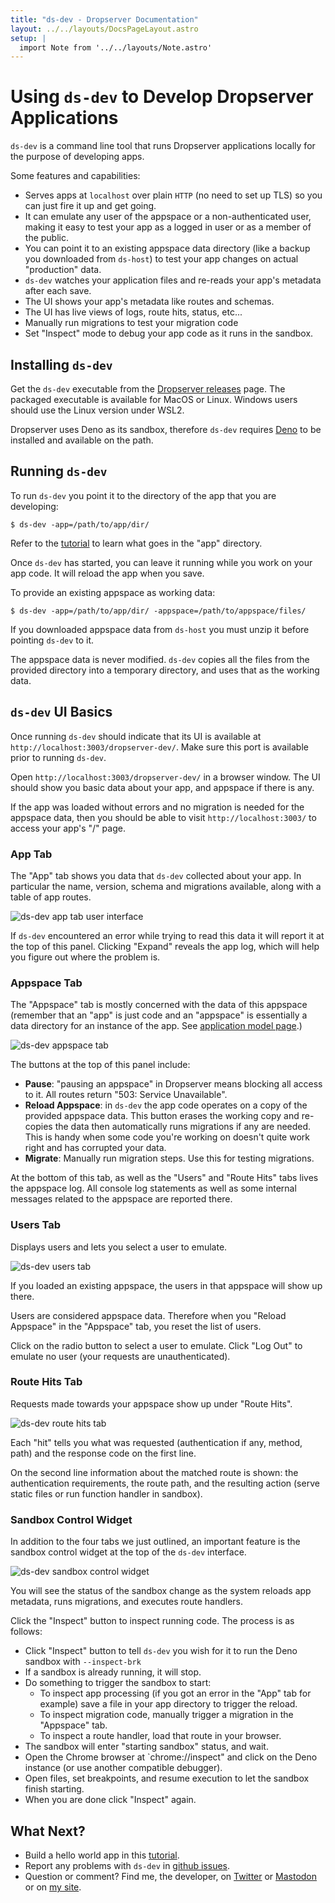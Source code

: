 ```yaml
---
title: "ds-dev - Dropserver Documentation"
layout: ../../layouts/DocsPageLayout.astro
setup: |
  import Note from '../../layouts/Note.astro'
---
```


# Using `ds-dev` to Develop Dropserver Applications

`ds-dev` is a command line tool that runs Dropserver applications locally for the purpose of developing apps.

Some features and capabilities:

- Serves apps at `localhost` over plain `HTTP` (no need to set up TLS) so you can just fire it up and get going.
- It can emulate any user of the appspace or a non-authenticated user, making it easy to test your app as a logged in user or as a member of the public.
- You can point it to an existing appspace data directory (like a backup you downloaded from `ds-host`) to test your app changes on actual "production" data.
- `ds-dev` watches your application files and re-reads your app's metadata after each save.
- The UI shows your app's metadata like routes and schemas.
- The UI has live views of logs, route hits, status, etc...
- Manually run migrations to test your migration code
- Set "Inspect" mode to debug your app code as it runs in the sandbox.

## Installing `ds-dev`

Get the `ds-dev` executable from the [Dropserver releases](https://github.com/teleclimber/Dropserver/releases) page. The packaged executable is available for MacOS or Linux. Windows users should use the Linux version under WSL2.

<Note>Dropserver uses Deno as its sandbox, therefore `ds-dev` requires [Deno](https://deno.land) to be installed and available on the path.</Note>

## Running `ds-dev`

To run `ds-dev` you point it to the directory of the app that you are developing:

```
$ ds-dev -app=/path/to/app/dir/
```

Refer to the [tutorial](build-dropserver-app-tutorial) to learn what goes in the "app" directory.

<Note>Once `ds-dev` has started, you can leave it running while you work on your app code. It will reload the app when you save.</Note>

To provide an existing appspace as working data:

```
$ ds-dev -app=/path/to/app/dir/ -appspace=/path/to/appspace/files/
```

If you downloaded appspace data from `ds-host` you must unzip it before pointing `ds-dev` to it.

<Note>The appspace data is never modified. `ds-dev` copies all the files from the provided directory into a temporary directory, and uses that as the working data.</Note>

## `ds-dev` UI Basics

Once running `ds-dev` should indicate that its UI is available at `http://localhost:3003/dropserver-dev/`. Make sure this port is available prior to running `ds-dev`.

Open `http://localhost:3003/dropserver-dev/` in a browser window. The UI should show you basic data about your app, and appspace if there is any.

If the app was loaded without errors and no migration is needed for the appspace data, then you should be able to visit `http://localhost:3003/` to access your app's "/" page.

### App Tab

The "App" tab shows you data that `ds-dev` collected about your app. In particular the name, version, schema and migrations available, along with a table of app routes.

![ds-dev app tab user interface](/docs/ds-dev/app.png)

If `ds-dev` encountered an error while trying to read this data it will report it at the top of this panel. Clicking "Expand" reveals the app log, which will help you figure out where the problem is.

### Appspace Tab

The "Appspace" tab is mostly concerned with the data of this appspace (remember that an "app" is just code and an "appspace" is essentially a data directory for an instance of the app. See [application model page](application-model).)

![ds-dev appspace tab](/docs/ds-dev/appspace.png)

The buttons at the top of this panel include:

* **Pause**: "pausing an appspace" in Dropserver means blocking all access to it. All routes return "503: Service Unavailable".
* **Reload Appspace**: in `ds-dev` the app code operates on a copy of the provided appspace data. This button erases the working copy and re-copies the data then automatically runs migrations if any are needed. This is handy when some code you're working on doesn't quite work right and has corrupted your data.
* **Migrate**: Manually run migration steps. Use this for testing migrations.

At the bottom of this tab, as well as the "Users" and "Route Hits" tabs lives the appspace log. All console log statements as well as some internal messages related to the appspace are reported there.

### Users Tab

Displays users and lets you select a user to emulate. 

![ds-dev users tab](/docs/ds-dev/users.png)

If you loaded an existing appspace, the users in that appspace will show up there.

<Note>Users are considered appspace data. Therefore when you "Reload Appspace" in the "Appspace" tab, you reset the list of users.</Note>

Click on the radio button to select a user to emulate. Click "Log Out" to emulate no user (your requests are unauthenticated).

### Route Hits Tab

Requests made towards your appspace show up under "Route Hits".

![ds-dev route hits tab](/docs/ds-dev/route-hits.png)

Each "hit" tells you what was requested (authentication if any, method, path) and the response code on the first line.

On the second line information about the matched route is shown: the authentication requirements, the route path, and the resulting action (serve static files or run function handler in sandbox).

### Sandbox Control Widget

In addition to the four tabs we just outlined, an important feature is the sandbox control widget at the top of the `ds-dev` interface.

![ds-dev sandbox control widget](/docs/ds-dev/sandbox-control.png)

You will see the status of the sandbox change as the system reloads app metadata, runs migrations, and executes route handlers.

Click the "Inspect" button to inspect running code. The process is as follows:

- Click "Inspect" button to tell `ds-dev` you wish for it to run the Deno sandbox with `--inspect-brk`
- If a sandbox is already running, it will stop.
- Do something to trigger the sandbox to start:
  - To inspect app processing (if you got an error in the "App" tab for example) save a file in your app directory to trigger the reload.
  - To inspect migration code, manually trigger a migration in the "Appspace" tab.
  - To inspect a route handler, load that route in your browser.
- The sandbox will enter "starting sandbox" status, and wait.
- Open the Chrome browser at `chrome://inspect" and click on the Deno instance (or use another compatible debugger).
- Open files, set breakpoints, and resume execution to let the sandbox finish starting.
- When you are done click "Inspect" again.

## What Next?

- Build a hello world app in this [tutorial](build-dropserver-app-tutorial).
- Report any problems with `ds-dev` in [github issues](https://github.com/teleclimber/Dropserver/issues).
- Question or comment? Find me, the developer, on [Twitter](https://twitter.com/teleclimber) or [Mastodon](https://social.tchncs.de/web/getting-started) or on [my site](https://olivierforget.net).